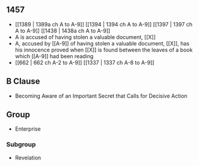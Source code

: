 ## 1457
- [[1389 | 1389a ch A to A-9]] [[1394 | 1394 ch A to A-9]] [[1397 | 1397 ch A to A-9]] [[1438 | 1438a ch A to A-9]] 
- A is accused of having stolen a valuable document, [[X]]
- A, accused by [[A-9]] of having stolen a valuable document, [[X]], has his innocence proved when [[X]] is found between the leaves of a book which [[A-9]] had been reading
- [[662 | 662 ch A-2 to A-9]] [[1337 | 1337 ch A-8 to A-9]] 

## B Clause
- Becoming Aware of an Important Secret that Calls for Decisive Action

## Group
- Enterprise

### Subgroup
- Revelation

